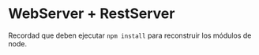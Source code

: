# WebServer + RestServer

Recordad que deben ejecutar ```npm install``` para reconstruir los módulos de node.